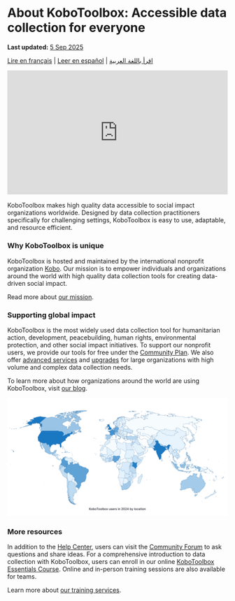 # About KoboToolbox: Accessible data collection for everyone
**Last updated:** <a href="https://github.com/kobotoolbox/docs/blob/460b80664ffd6fcbc9a3e358bd13d8b9f4fe3095/source/about_kobotoolbox.md" class="reference">5 Sep 2025</a>

[Lire en français](about_kobotoolbox_fr.md) | [Leer en español](about_kobotoolbox_es.md) | [اقرأ باللغة العربية](about_kobotoolbox_ar.md)

<iframe src="https://www.youtube.com/embed/oKtMmBAlHho?si=OqS7-rewYMf-Rrw2?cc_load_policy=1&cc_lang_pref=en&hl=en" style="width: 100%; aspect-ratio: 16 / 9; height: auto; border: 0;" title="YouTube video player" frameborder="0" allow="accelerometer; autoplay; clipboard-write; encrypted-media; gyroscope; picture-in-picture; web-share" allowfullscreen></iframe>

KoboToolbox makes high quality data accessible to social impact organizations worldwide. Designed by data collection practitioners specifically for challenging settings, KoboToolbox is easy to use, adaptable, and resource efficient.

<h3>Why KoboToolbox is unique</h3>

KoboToolbox is hosted and maintained by the international nonprofit organization [Kobo](https://www.kobotoolbox.org/about-us/the-organization/). Our mission is to empower individuals and organizations around the world with high quality data collection tools for creating data-driven social impact.

Read more about [our mission](https://www.kobotoolbox.org/about-us/our-mission/).

<h3>Supporting global impact</h3>

KoboToolbox is the most widely used data collection tool for humanitarian action, development, peacebuilding, human rights, environmental protection, and other social impact initiatives. To support our nonprofit users, we provide our tools for free under the [Community Plan](https://www.kobotoolbox.org/pricing/#free). We also offer [advanced services](https://www.kobotoolbox.org/services/) and [upgrades](https://www.kobotoolbox.org/pricing/) for large organizations with high volume and complex data collection needs.

To learn more about how organizations around the world are using KoboToolbox, visit [our blog](https://www.kobotoolbox.org/blog/).

![image](images/about_kobotoolbox/usermap.png)

<h3>More resources</h3>

In addition to the [Help Center](https://support.kobotoolbox.org/), users can visit the [Community Forum](https://community.kobotoolbox.org/) to ask questions and share ideas. For a comprehensive introduction to data collection with KoboToolbox, users can enroll in our online [KoboToolbox Essentials Course](https://academy.kobotoolbox.org/courses/essentials). Online and in-person training sessions are also available for teams.

Learn more about [our training services](https://www.kobotoolbox.org/services/training/).
